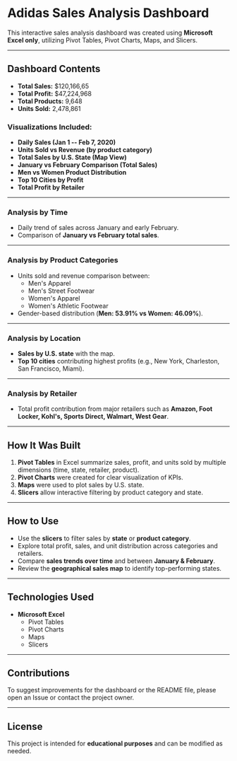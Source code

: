 # Adidas Sales Analysis Dashboard

This interactive sales analysis dashboard was created using **Microsoft
Excel only**, utilizing Pivot Tables, Pivot Charts, Maps, and Slicers.

------------------------------------------------------------------------

## Dashboard Contents

-   **Total Sales:** $120,166,65
-   **Total Profit:** $47,224,968
-   **Total Products:** 9,648
-   **Units Sold:** 2,478,861

### Visualizations Included:

-   **Daily Sales (Jan 1 -- Feb 7, 2020)**
-   **Units Sold vs Revenue (by product category)**
-   **Total Sales by U.S. State (Map View)**
-   **January vs February Comparison (Total Sales)**
-   **Men vs Women Product Distribution**
-   **Top 10 Cities by Profit**
-   **Total Profit by Retailer**

------------------------------------------------------------------------

### Analysis by Time

-   Daily trend of sales across January and early February.
-   Comparison of **January vs February total sales**.

------------------------------------------------------------------------

### Analysis by Product Categories

-   Units sold and revenue comparison between:
    -   Men's Apparel
    -   Men's Street Footwear
    -   Women's Apparel
    -   Women's Athletic Footwear
-   Gender-based distribution (**Men: 53.91% vs Women: 46.09%**).

------------------------------------------------------------------------

### Analysis by Location

-   **Sales by U.S. state** with the map.
-   **Top 10 cities** contributing highest profits (e.g., New York,
    Charleston, San Francisco, Miami).

------------------------------------------------------------------------

### Analysis by Retailer

-   Total profit contribution from major retailers such as **Amazon,
    Foot Locker, Kohl's, Sports Direct, Walmart, West Gear**.

------------------------------------------------------------------------

## How It Was Built

1.  **Pivot Tables** in Excel summarize sales, profit, and units sold by
    multiple dimensions (time, state, retailer, product).
2.  **Pivot Charts** were created for clear visualization of KPIs.
3.  **Maps** were used to plot sales by U.S. state.
4.  **Slicers** allow interactive filtering by product category and
    state.

------------------------------------------------------------------------

## How to Use

-   Use the **slicers** to filter sales by **state** or **product
    category**.
-   Explore total profit, sales, and unit distribution across categories
    and retailers.
-   Compare **sales trends over time** and between **January &
    February**.
-   Review the **geographical sales map** to identify top-performing
    states.

------------------------------------------------------------------------

## Technologies Used

-   **Microsoft Excel**
    -   Pivot Tables
    -   Pivot Charts
    -   Maps
    -   Slicers

------------------------------------------------------------------------

## Contributions

To suggest improvements for the dashboard or the README file, please
open an Issue or contact the project owner.

------------------------------------------------------------------------

## License

This project is intended for **educational purposes** and can be
modified as needed.
